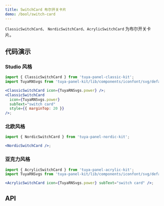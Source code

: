 ```yaml
---
title: SwitchCard 布尔开关卡片
demo: /bool/switch-card
---
```


<Desc>

`ClassicSwitchCard`、 `NordicSwitchCard`、`AcrylicSwitchCard` 为布尔开关卡片。

</Desc>

## 代码演示

### Studio 风格

```jsx
import { ClassicSwitchCard } from 'tuya-panel-classic-kit';
import TuyaRNSvgs from 'tuya-panel-kit/lib/components/iconfont/svg/defaultSvg';

<ClassicSwitchCard icon={TuyaRNSvgs.power} />;
<ClassicSwitchCard
  icon={TuyaRNSvgs.power}
  subText="switch card"
  style={{ marginTop: 20 }}
/>;
```

### 北欧风格

```jsx
import { NordicSwitchCard } from 'tuya-panel-nordic-kit';

<NordicSwitchCard />;
```

### 亚克力风格

```jsx
import { AcrylicSwitchCard } from 'tuya-panel-acrylic-kit';
import TuyaRNSvgs from 'tuya-panel-kit/lib/components/iconfont/svg/defaultSvg';

<AcrylicSwitchCard icon={TuyaRNSvgs.power} subText="switch card" />;
```

## API

<API src="../../../node_modules/tuya-panel-style-switch-card/lib/index.d.ts" exports='["ClassicSwitchCard"]'></API>
